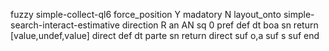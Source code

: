 fuzzy simple-collect-ql6
   force_position Y
   madatory N
   layout_onto simple-search-interact-estimative
   direction R
   an AN
   sq 0
   pref 
   def 
    dt boa
    sn 
    return [value,undef,value]
    direct 
   def 
    dt parte
    sn 
    return 
    direct 
   suf o,a
   suf s
   suf 
end

